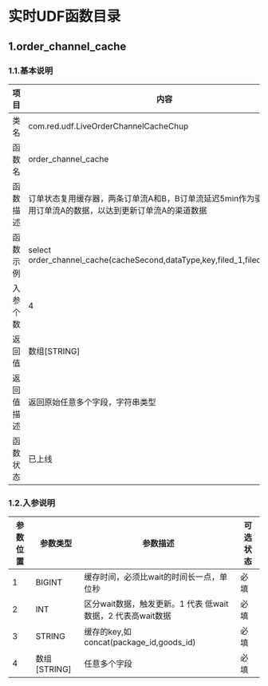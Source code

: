 # 实时UDF函数目录

## 1.order_channel_cache

### 1.1.基本说明

| 项目 | 内容 |
| --- | --- |
| 类名 | com.red.udf.LiveOrderChannelCacheChup |
| 函数名 | order_channel_cache |
| 函数描述 | 订单状态复用缓存器，两条订单流A和B，B订单流延迟5min作为驱动流，复用订单流A的数据，以达到更新订单流A的渠道数据 |
| 函数示例 | select order_channel_cache(cacheSecond,dataType,key,filed_1,filed_2,filed_3) |
| 入参个数 | 4 |
| 返回值 | 数组[STRING] |
| 返回值描述 | 返回原始任意多个字段，字符串类型 |
| 函数状态 | 已上线 |

### 1.2.入参说明

| 参数位置 | 参数类型 | 参数描述 | 可选状态 |
| --- | --- | --- | --- |
| 1 | BIGINT | 缓存时间，必须比wait的时间长一点，单位秒 | 必填 |
| 2 | INT | 区分wait数据，触发更新。1 代表 低wait数据，2 代表高wait数据 | 必填 |
| 3 | STRING | 缓存的key,如 concat(package_id,goods_id) | 必填 |
| 4 | 数组[STRING] | 任意多个字段 | 必填 |


